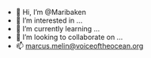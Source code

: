 - 👋 Hi, I’m @Maribaken
- 👀 I’m interested in ...
- 🌱 I’m currently learning ...
- 💞️ I’m looking to collaborate on ...
- 📫 marcus.melin@voiceoftheocean.org
